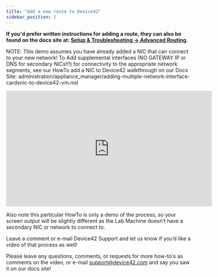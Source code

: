 ```yaml
---
title: "Add a new route to Device42"
sidebar_position: 2
---
```


**If you'd prefer written instructions for adding a route, they can also be found on the docs site at: [Setup & Troubleshooting -> Advanced Routing](administration/advanced-routing.md).**

NOTE: This demo assumes you have already added a NIC that can connect to your new network! To Add supplemental interfaces (NO GATEWAY IP or DNS for secondary NICs!!!) for connectivity to the appropriate network segments, see our HowTo add a NIC to Device42 walkthrough on our Docs Site: administration/appliance_manager/adding-multiple-network-interface-cardsnic-to-device42-vm.md

<iframe width="560" height="315" src="https://www.youtube.com/embed/Eplu1UgxqEE" frameborder="0" allow="autoplay; encrypted-media" allowfullscreen></iframe>

Also note this particular HowTo is only a demo of the process, so your screen output will be slightly different as the Lab Machine doesn’t have a secondary NIC or network to connect to.

Leave a comment or e-mail Device42 Support and let us know if you’d like a video of that process as well!

Please leave any questions, comments, or requests for more how-to's as comments on the video, or e-mail support@device42.com and say you saw it on our docs site!
